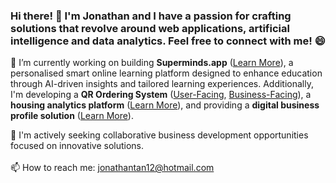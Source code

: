 ### Hi there! 👋 I'm Jonathan and I have a passion for crafting solutions that revolve around web applications, artificial intelligence and data analytics. Feel free to connect with me! 😄

🔭 I’m currently working on building **Superminds.app** (<a href="https://superminds.app/">Learn More</a>), a personalised smart online learning platform designed to enhance education through AI-driven insights and tailored learning experiences. Additionally, I'm developing a **QR Ordering System** (<a href="https://foodordering-jonathantan12.vercel.app/">User-Facing</a>, <a href="https://fooddashboard-jonathantan12.vercel.app/">Business-Facing</a>), a **housing analytics platform** (<a href="https://www.eightchapter.com/">Learn More</a>), and providing a **digital business profile solution** (<a href="https://thenetworktap.com/">Learn More</a>).

👯 I'm actively seeking collaborative business development opportunities focused on innovative solutions. <br><br>
📫 How to reach me: jonathantan12@hotmail.com

<!--
**jonathantan12/jonathantan12** is a ✨ _special_ ✨ repository because its `README.md` (this file) appears on your GitHub profile.

Here are some ideas to get you started:

- 🔭 I’m currently working on ...
- 🌱 I’m currently learning ...
- 👯 I’m looking to collaborate on ...
- 🤔 I’m looking for help with ...
- 💬 Ask me about ...
- 📫 How to reach me: ...
- 😄 Pronouns: ...
- ⚡ Fun fact: ...
-->
